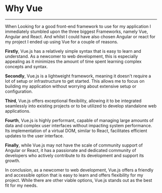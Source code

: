 # Why Vue
***

When Looking for a good front-end framework to use for my application I immediately stumbled upon the three biggest Frameworks, namely Vue, Angular and React. And whilst I could have also chosen Angular or react for my project I ended up using Vue for a couple of reasons.

**Firstly**, Vue.js has a relatively simple syntax that is easy to learn and understand. As a newcomer to web development, this is especially appealing as it minimizes the amount of time spent learning complex concepts and syntax.

**Secondly**, Vue.js is a lightweight framework, meaning it doesn't require a lot of setup or infrastructure to get started. This allows me to focus on building my application without worrying about extensive setup or configuration.

**Third**, Vue.js offers exceptional flexibility, allowing it to be integrated seamlessly into existing projects or to be utilized to develop standalone web applications.

**Fourth**, Vue.js is highly performant, capable of managing large amounts of data and complex user interfaces without impacting system performance. Its implementation of a virtual DOM, similar to React, facilitates efficient updates to the user interface.

**Finally**, while Vue.js may not have the scale of community support of Angular or React, it has a passionate and dedicated community of developers who actively contribute to its development and support its growth.

In conclusion, as a newcomer to web development, Vue.js offers a friendly and accessible option that is easy to learn and offers flexibility for my project. While there are other viable options, Vue.js stands out as the best fit for my needs.
